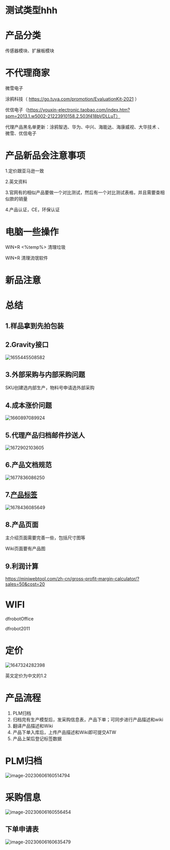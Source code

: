 # 测试类型hhh

# 产品分类

传感器模块、扩展板模块

# 不代理商家

微雪电子

涂鸦科技（ https://go.tuya.com/promotion/EvaluationKit-2021 ）

优信电子（https://youxin-electronic.taobao.com/index.htm?spm=2013.1.w5002-21223910158.2.503f418bVDLLuT）

 代理产品黑名单更新：涂鸦智选、华为、中兴、海能达、海康威视、大华技术 、微雪、优信电子



# 产品新品会注意事项

1.定价跟亚马逊一致

2.英文资料

3.官网有的相似产品要做一个对比测试，然后有一个对比测试表格，并且需要查相似款的销量

4.产品认证，CE，环保认证

# 电脑一些操作

WIN+R <%temp%> 清理垃圾

WIN+R <mrt> 清理流氓软件

# 新品注意

# 总结

## 1.样品拿到先拍包装

## 2.Gravity接口

![1655445508582](C:\Users\df\AppData\Roaming\Typora\typora-user-images\1655445508582.png)

## 3.外部采购与内部采购问题

SKU创建选内部生产，物料号申请选外部采购

## 4.成本涨价问题

![1660897089924](ipic/1660897089924-1660897089990.png)

## 5.代理产品归档邮件抄送人

![1672902103605](ipic/1672902103605-1672902103680.png)

## 6.产品文档规范

![1677836086250](ipic/1677836086250-1677836086378.png)

## 7.[产品标签](https://docs.qq.com/sheet/DSmFqa1VPemhQRE1j?tab=BB08J2&groupUin=PDUnIKXJ9WH8fRUy05eCIQ%25253D%25253D&ADUIN=1822565368&ADSESSION=1678425380&ADTAG=CLIENT.QQ.5681_.0&ADPUBNO=27272&jumpuin=1822565368&u=0ed5f414dee74a368fd2d53e9d53ec9b)

![1678436085649](ipic/1678436085649-1678436085697.png)

## 8.产品页面

主介绍页面需要完善一些，包括尺寸图等

Wiki页面要有产品图

## 9.利润计算

https://miniwebtool.com/zh-cn/gross-profit-margin-calculator/?sales=50&cost=20

# WIFI

dfrobotOffice

dfrobot2011

# 定价

![1647324282398](C:\Users\df\AppData\Roaming\Typora\typora-user-images\1647324282398.png)

英文定价为中文的1.2



# 产品流程

1. PLM归档
2. 归档完有生产模型后，发采购信息表，产品下单；可同步进行产品描述和wiki
3. 翻译产品描述和Wiki
4. 产品下单入库后，上传产品描述和Wiki即可提交ATW
5. 产品上架后登记标签数据

# PLM归档

![image-20230606160514794](D:\桌面\工作\产品处理\模板\产品.assets\image-20230606160514794.png)

# 采购信息

![image-20230606160556454](D:\桌面\工作\产品处理\模板\产品.assets\image-20230606160556454.png)



## 下单申请表

![image-20230606160635479](D:\桌面\工作\产品处理\模板\产品.assets\image-20230606160635479.png)

